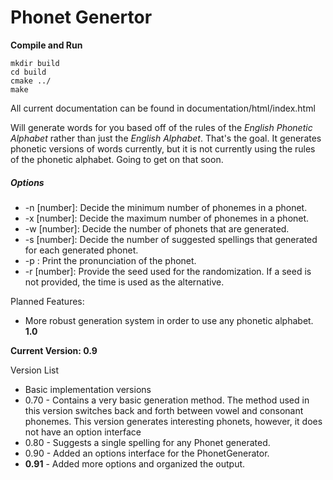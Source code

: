 # Phonet Genertor

**Compile and Run**
```
mkdir build
cd build
cmake ../
make
```

All current documentation can be found in documentation/html/index.html

Will generate words for you based off of the rules of the *English Phonetic Alphabet* rather than just the *English Alphabet*. That's the goal. It generates phonetic versions of words currently, but it is not currently using the rules of the phonetic alphabet. Going to get on that soon.

##### Options
- -n [number]: Decide the minimum number of phonemes in a phonet.
- -x [number]: Decide the maximum number of phonemes in a phonet.
- -w [number]: Decide the number of phonets that are generated.
- -s [number]: Decide the number of suggested spellings that generated for each generated phonet.
- -p         : Print the pronunciation of the phonet.
- -r [number]: Provide the seed used for the randomization. If a seed is not provided, the time is used as the alternative.

Planned Features:
- More robust generation system in order to use any phonetic alphabet. **1.0**

**Current Version: 0.9**

Version List
- Basic implementation versions
- 0.70 - Contains a very basic generation method. The method used in this version switches back and forth between vowel and consonant phonemes. This version generates interesting phonets, however, it does not have an option interface
- 0.80 - Suggests a single spelling for any Phonet generated.
- 0.90 - Added an options interface for the PhonetGenerator.
- **0.91** - Added more options and organized the output.
